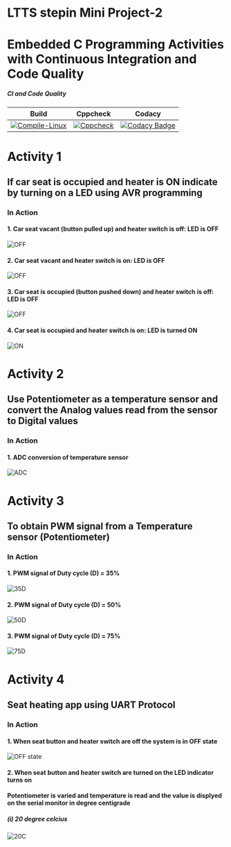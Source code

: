 # LTTS stepin Mini Project-2
# Embedded C Programming Activities with Continuous Integration and Code Quality


##### CI and Code Quality

|Build|Cppcheck|Codacy|
|:--:|:--:|:--:|
|[![Compile-Linux](https://github.com/99cherrys/Embedded-Activities/actions/workflows/compile.yml/badge.svg)](https://github.com/99cherrys/Embedded-Activities/actions/workflows/compile.yml)|[![Cppcheck](https://github.com/99cherrys/Embedded-Activities/actions/workflows/cppcheck.yml/badge.svg)](https://github.com/99cherrys/Embedded-Activities/actions/workflows/cppcheck.yml)| [![Codacy Badge](https://app.codacy.com/project/badge/Grade/e67c356d365c44ab8034f155c7f1e93a)](https://www.codacy.com/gh/99cherrys/Embedded-Activities/dashboard?utm_source=github.com&amp;utm_medium=referral&amp;utm_content=99cherrys/Embedded-Activities&amp;utm_campaign=Badge_Grade) |

# Activity 1 
   ## If car seat is occupied and heater is ON indicate by turning on a LED using AVR programming
   
### In Action

#### 1. Car seat vacant (button pulled up) and heater switch is off: LED is OFF
![OFF](Simulation/Activity1/1.png)

#### 2. Car seat vacant and heater switch is on: LED is OFF
![OFF](Simulation/Activity1/2.png)

#### 3. Car seat is occupied (button pushed down) and heater switch is off: LED is OFF
![OFF](Simulation/Activity1/3.jpeg)

#### 4. Car seat is occupied and heater switch is on: LED is turned ON
![ON](Simulation/Activity1/4.jpeg)

# Activity 2
   ## Use Potentiometer as a temperature sensor and convert the Analog values read from the sensor to Digital values
   
### In Action

#### 1. ADC conversion of temperature sensor 
![ADC](Simulation/Activity2/activity2.PNG)

# Activity 3 
   ## To obtain PWM signal from a Temperature sensor (Potentiometer)

### In Action

#### 1. PWM signal of Duty cycle (D) = 35% 
![35D](Simulation/Activity3/35D.PNG)

#### 2. PWM signal of Duty cycle (D) = 50% 
![50D](Simulation/Activity3/50D.PNG)

#### 3. PWM signal of Duty cycle (D) = 75% 
![75D](Simulation/Activity3/75D.PNG)

# Activity 4
   ## Seat heating app using UART Protocol
   
   ### In Action
   #### 1. When seat button and heater switch are off the system is in OFF state
   ![OFF state](Simulation/Activity4/off.PNG)
   
   #### 2. When seat button and heater switch are turned on the LED indicator turns on
   #### Potentiometer is varied and temperature is read and the value is displyed on the serial monitor in degree centigrade
   ##### (i) 20 degree celcius
   ![20C](Simulation/Activity4/20.PNG)
